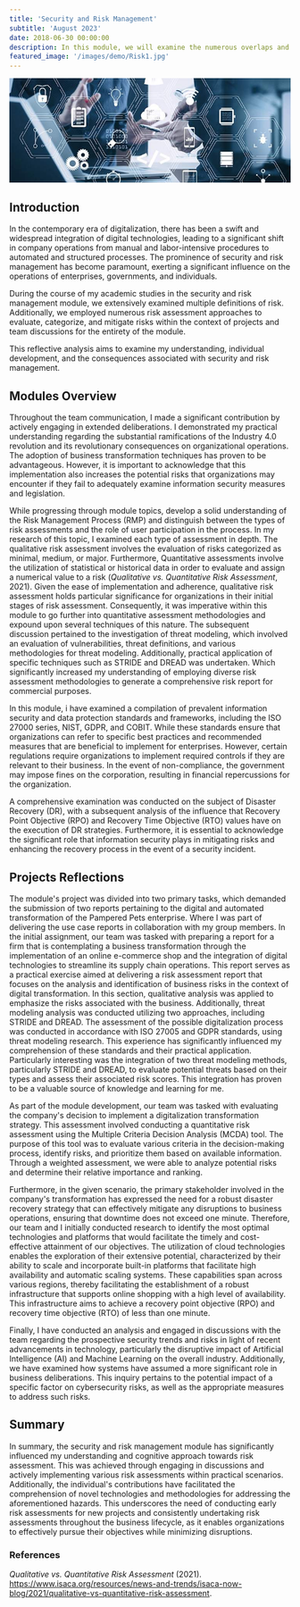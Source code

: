 ```yaml
---
title: 'Security and Risk Management'
subtitle: 'August 2023'
date: 2018-06-30 00:00:00
description: In this module, we will examine the numerous overlaps and interactions between security and risk. We'll examine both qualitative and quantitative approaches to risk assessment. In addition to discussing a number of conventional risk models (such as STRIDE, DREAD, and Attack Trees), we will also examine the growing trend toward hybrid models. 
featured_image: '/images/demo/Risk1.jpg'
---
```


![](/images/demo/Risk2.jpg)

## Introduction

In the contemporary era of digitalization, there has been a swift and widespread integration of digital technologies, leading to a significant shift in company operations from manual and labor-intensive procedures to automated and structured processes. The prominence of security and risk management has become paramount, exerting a significant influence on the operations of enterprises, governments, and individuals.

During the course of my academic studies in the security and risk management module, we extensively examined multiple definitions of risk. Additionally, we employed numerous risk assessment approaches to evaluate, categorize, and mitigate risks within the context of projects and team discussions for the entirety of the module.

This reflective analysis aims to examine my understanding, individual development, and the consequences associated with security and risk management.

## Modules Overview

Throughout the team communication, I made a significant contribution by actively engaging in extended deliberations. I demonstrated my practical understanding regarding the substantial ramifications of the Industry 4.0 revolution and its revolutionary consequences on organizational operations. The adoption of business transformation techniques has proven to be advantageous. However, it is important to acknowledge that this implementation also increases the potential risks that organizations may encounter if they fail to adequately examine information security measures and legislation.

While progressing through module topics, develop a solid understanding of the Risk Management Process (RMP) and distinguish between the types of risk assessments and the role of user participation in the process. In my research of this topic, I examined each type of assessment in depth. The qualitative risk assessment involves the evaluation of risks categorized as minimal, medium, or major. Furthermore, Quantitative assessments involve the utilization of statistical or historical data in order to evaluate and assign a numerical value to a risk (*Qualitative vs. Quantitative Risk Assessment*, 2021). Given the ease of implementation and adherence, qualitative risk assessment holds particular significance for organizations in their initial stages of risk assessment. Consequently, it was imperative within this module to go further into quantitative assessment methodologies and expound upon several techniques of this nature. The subsequent discussion pertained to the investigation of threat modeling, which involved an evaluation of vulnerabilities, threat definitions, and various methodologies for threat modeling. Additionally, practical application of specific techniques such as STRIDE and DREAD was undertaken. Which significantly increased my understanding of employing diverse risk assessment methodologies to generate a comprehensive risk report for commercial purposes.

In this module, i have examined a compilation of prevalent information security and data protection standards and frameworks, including the ISO 27000 series, NIST, GDPR, and COBIT. While these standards ensure that organizations can refer to specific best practices and recommended measures that are beneficial to implement for enterprises. However, certain regulations require organizations to implement required controls if they are relevant to their business. In the event of non-compliance, the government may impose fines on the corporation, resulting in financial repercussions for the organization.

A comprehensive examination was conducted on the subject of Disaster Recovery (DR), with a subsequent analysis of the influence that Recovery Point Objective (RPO) and Recovery Time Objective (RTO) values have on the execution of DR strategies. Furthermore, it is essential to acknowledge the significant role that information security plays in mitigating risks and enhancing the recovery process in the event of a security incident.

## Projects Reflections

The module's project was divided into two primary tasks, which demanded the submission of two reports pertaining to the digital and automated transformation of the Pampered Pets enterprise. Where I was part of delivering the use case reports in collaboration with my group members. In the initial assignment, our team was tasked with preparing a report for a firm that is contemplating a business transformation through the implementation of an online e-commerce shop and the integration of digital technologies to streamline its supply chain operations. This report serves as a practical exercise aimed at delivering a risk assessment report that focuses on the analysis and identification of business risks in the context of digital transformation. In this section, qualitative analysis was applied to emphasize the risks associated with the business. Additionally, threat modeling analysis was conducted utilizing two approaches, including STRIDE and DREAD. The assessment of the possible digitalization process was conducted in accordance with ISO 27005 and GDPR standards, using threat modeling research. This experience has significantly influenced my comprehension of these standards and their practical application. Particularly interesting was the integration of two threat modeling methods, particularly STRIDE and DREAD, to evaluate potential threats based on their types and assess their associated risk scores. This integration has proven to be a valuable source of knowledge and learning for me. 

As part of the module development, our team was tasked with evaluating the company's decision to implement a digitalization transformation strategy. This assessment involved conducting a quantitative risk assessment using the Multiple Criteria Decision Analysis (MCDA) tool. The purpose of this tool was to evaluate various criteria in the decision-making process, identify risks, and prioritize them based on available information. Through a weighted assessment, we were able to analyze potential risks and determine their relative importance and ranking.  

Furthermore, in the given scenario, the primary stakeholder involved in the company's transformation has expressed the need for a robust disaster recovery strategy that can effectively mitigate any disruptions to business operations, ensuring that downtime does not exceed one minute. Therefore, our team and I initially conducted research to identify the most optimal technologies and platforms that would facilitate the timely and cost-effective attainment of our objectives. The utilization of cloud technologies enables the exploration of their extensive potential, characterized by their ability to scale and incorporate built-in platforms that facilitate high availability and automatic scaling systems. These capabilities span across various regions, thereby facilitating the establishment of a robust infrastructure that supports online shopping with a high level of availability. This infrastructure aims to achieve a recovery point objective (RPO) and recovery time objective (RTO) of less than one minute.

Finally, I have conducted an analysis and engaged in discussions with the team regarding the prospective security trends and risks in light of recent advancements in technology, particularly the disruptive impact of Artificial Intelligence (AI) and Machine Learning on the overall industry. Additionally, we have examined how systems have assumed a more significant role in business deliberations. This inquiry pertains to the potential impact of a specific factor on cybersecurity risks, as well as the appropriate measures to address such risks.

## Summary

In summary, the security and risk management module has significantly influenced my understanding and cognitive approach towards risk assessment. This was achieved through engaging in discussions and actively implementing various risk assessments within practical scenarios. Additionally, the individual's contributions have facilitated the comprehension of novel technologies and methodologies for addressing the aforementioned hazards. This underscores the need of conducting early risk assessments for new projects and consistently undertaking risk assessments throughout the business lifecycle, as it enables organizations to effectively pursue their objectives while minimizing disruptions.

### References

*Qualitative vs. Quantitative Risk Assessment* (2021). https://www.isaca.org/resources/news-and-trends/isaca-now-blog/2021/qualitative-vs-quantitative-risk-assessment.

